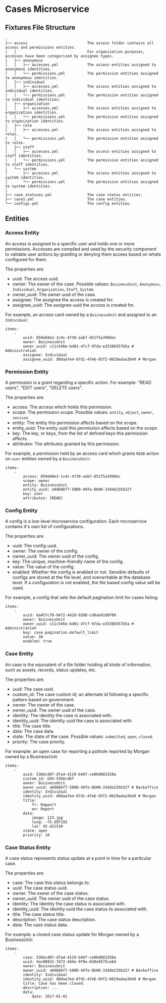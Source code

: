 # Cases Microservice

## Fixtures File Structure

```
.
├── access                           The access folder contains all access and permissions entities.
│   │                                For organization purposes, accesses have been categorized by assignee types.
│   ├── anonymous
│   │   ├── accesses.yml             The access entities assigned to anonymous identities.
│   │   └── permissions.yml          The permission entities assigned to anonymous identities.
│   ├── individual
│   │   ├── accesses.yml             The access entities assigned to individual identities.
│   │   └── permissions.yml          The permission entities assigned to individual identities.
│   ├── organization
│   │   ├── accesses.yml             The access entities assigned to organization identities.
│   │   └── permissions.yml          The permission entities assigned to organization identities.
│   ├── role
│   │   ├── accesses.yml             The access entities assigned to roles.
│   │   └── permissions.yml          The permission entities assigned to roles.
│   ├── staff
│   │   ├── accesses.yml             The access entities assigned to staff identities.
│   │   └── permissions.yml          The permission entities assigned to staff identities.
│   └── system
│       ├── accesses.yml             The access entities assigned to system identities.
│       └── permissions.yml          The permission entities assigned to system identities.
│
├── case_statuses.yml                The case status entities.
├── cases.yml                        The case entities.
└── configs.yml                      The config entities.
```

## Entities

### Access Entity

An access is assigned to a specific user and holds one or more permissions. Accesses are compiled and used by the security component to validate user actions by granting or denying them access based on whats configured for them.

The properties are:

- uuid: The access uuid.
- owner: The owner of the case. Possible values: `BusinessUnit`, `Anonymous`, `Individual`, `Organization`, `Staff`, `System`.
- owner_uuid: The owner uuid of the case.
- assignee: The assignee the access is created for.
- assignee_uuid: The assignee uuid the access is created for.

For example, an access card owned by a `BusinessUnit` and assigned to an `Individual`:

```
items:
    -
        uuid: 859e68e2-1c4c-4730-aab7-d51f5a399dec
        owner: BusinessUnit
        owner_uuid: c11c546e-bd01-47cf-97da-e25388357b5a # Administration
        assignee: Individual
        assignee_uuid: d0daa7e4-07d1-47e6-93f2-0629adaa3b49 # Morgan
```

### Permission Entity

A permission is a grant regarding a specific action. For example: "READ users", "EDIT users", "DELETE users".

The properties are:

- access: The access which holds this permission.
- scope: The permission scope. Possible values: `entity`, `object`, `owner`, `session`.
- entity: The entity this permission affects based on the scope.
- entity_uuid: The entity uuid this permission affects based on the scope.
- key: The key, or keys, from the list of defined keys this permission affects.
- attributes: The attributes granted by this permission.

For example, a permission held by an access card which grants `READ` action on `user` entities owned by a `BusinessUnit`:

```
items:
    -
        access: 859e68e2-1c4c-4730-aab7-d51f5a399dec
        scope: owner
        entity: BusinessUnit
        entity_uuid: a9d68bf7-5000-49fe-8b00-33dde235b327
        key: user
        attributes: [READ]
```

### Config Entity

A config is a low-level microservice configuration. Each microservice contains it's own list of configurations.

The properties are:

- uuid: The config uuid.
- owner: The owner of the config.
- owner_uuid: The owner uuid of the config.
- key: The unique, machine-friendly name of the config.
- value: The value of the config.
- enabled: Whether the config is enabled or not. Sensible defaults of configs are stored at the file level, and overwritable at the database level. If a configuration is not enabled, the file based config value will be used.

For example, a config that sets the default pagination limit for cases listing:

```
items:
    -
        uuid: 8a457c70-9472-4428-9280-cd0ae92d0f09
        owner: BusinessUnit
        owner_uuid: c11c546e-bd01-47cf-97da-e25388357b5a # Administration
        key: case.pagination.default_limit
        value: 10
        enabled: true
```

### Case Entity

An case is the equivalent of a file folder holding all kinds of information, such as assets, records, status updates, etc.

The properties are:

- uuid: The case uuid.
- custom_id: The case custom id; an alternate id following a specific pattern based on government.
- owner: The owner of the case.
- owner_uuid: The owner uuid of the case.
- identity: The identity the case is associated with.
- identity_uuid: The identity uuid the case is associated with.
- title: The case title.
- data: The case data.
- state: The state of the case. Possible values: `submitted`, `open`, `closed`.
- priority: The case priority.

For example: an open case for reporting a pothole reported by Morgan owned by a BusinessUnit:

```
items:
    -
        uuid: 53b6cd6f-d7a4-4129-b44f-ce06d081550a
        custom_id: GOV-53b6cd6f
        owner: BusinessUnit
        owner_uuid: a9d68bf7-5000-49fe-8b00-33dde235b327 # Backoffice
        identity: Individual
        identity_uuid: d0daa7e4-07d1-47e6-93f2-0629adaa3b49 # Morgan
        title:
            fr: Rapport
            en: Report
        data:
            image: 123.jpg
            long: -75.697193
            lat: 45.421530
        state: open
        priority: 10
```

### Case Status Entity

A case status represents status update at a point in time for a particular case.

The properties are:

- case: The case this status belongs to.
- uuid: The case status uuid.
- owner: The owner of the case status.
- owner_uuid: The owner uuid of the case status.
- identity: The identity the case status is associated with.
- identity_uuid: The identity uuid the case status iis associated with.
- title: The case status title.
- description: The case status description.
- data: The case status data.

For example: a closed case status update for Morgan owned by a BusinessUnit:

```
items:
    -
        case: 53b6cd6f-d7a4-4129-b44f-ce06d081550a
        uuid: 4ac80932-7472-444e-9f9e-028e9575ce6d
        owner: BusinessUnit
        owner_uuid: a9d68bf7-5000-49fe-8b00-33dde235b327 # Backoffice
        identity: Individual
        identity_uuid: d0daa7e4-07d1-47e6-93f2-0629adaa3b49 # Morgan
        title: Case has been closed.
        description: ...
        data:
            date: 2017-01-01
```
